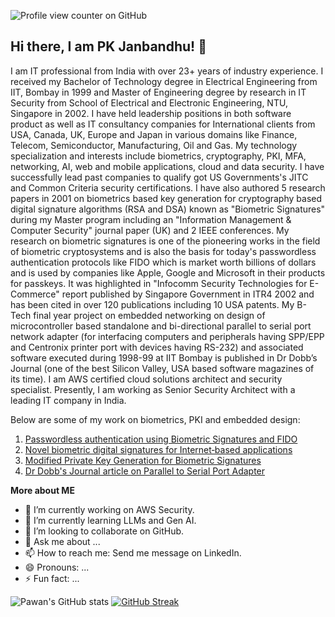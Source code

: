 ![Profile view counter on GitHub](https://komarev.com/ghpvc/?username=pkjanbandhu)

## Hi there, I am PK Janbandhu! 👋

I am IT professional from India with over 23+ years of industry experience. I received my Bachelor of Technology degree in Electrical Engineering from IIT, Bombay in 1999 and Master of Engineering degree by research in IT Security from School of Electrical and Electronic Engineering, NTU, Singapore in 2002. I have held leadership positions in both software product as well as IT consultancy companies for International clients from USA, Canada, UK, Europe and Japan in various domains like Finance, Telecom, Semiconductor, Manufacturing, Oil and Gas. My technology specialization and interests include biometrics, cryptography, PKI, MFA, networking, AI, web and mobile applications, cloud and data security. I have successfully lead past companies to qualify got US Governments's JITC and Common Criteria security certifications. I have also authored 5 research papers in 2001 on biometrics based key generation for cryptography based digital signature algorithms (RSA and DSA) known as "Biometric Signatures" during my Master program including an "Information Management & Computer Security" journal paper (UK) and 2 IEEE conferences. My research on biometric signatures is one of the pioneering works in the field of biometric cryptosystems and is also the basis for today's passwordless authentication protocols like FIDO which is market worth billions of dollars and is used by companies like Apple, Google and Microsoft in their products for passkeys. It was highlighted in "Infocomm Security Technologies for E-Commerce" report published by Singapore Government in ITR4 2002 and has been cited in over 120 publications including 10 USA patents. My B-Tech final year project on embedded networking on design of microcontroller based standalone and bi-directional parallel to serial port network adapter (for interfacing computers and peripherals having SPP/EPP and Centronix printer port with devices having RS-232) and associated software executed during 1998-99 at IIT Bombay is published in Dr Dobb’s Journal (one of the best Silicon Valley, USA based software magazines of its time). I am AWS certified cloud solutions architect and security specialist. Presently, I am working as Senior Security Architect with a leading IT company in India.

Below are some of my work on biometrics, PKI and embedded design:

1. [Passwordless authentication using Biometric Signatures and FIDO](https://biometricsignatures.blogspot.com/)
2. [Novel biometric digital signatures for Internet‐based applications](https://www.emerald.com/ics/article-abstract/9/5/205/180760/Novel-biometric-digital-signatures-for-Internet?redirectedFrom=fulltext)
3. [Modified Private Key Generation for Biometric Signatures](https://wseas.us/e-library/conferences/malta2001/papers/256.pdf)
4. [Dr Dobb's Journal article on Parallel to Serial Port Adapter](https://www.drdobbs.com/embedded-systems/designing-a-parallel-to-serial-port-adap/223100564)


<!--
**pkjanbandhu/pkjanbandhu** is a ✨ _special_ ✨ repository because its `README.md` (this file) appears on your GitHub profile.
-->

**More about ME**

- 🔭 I’m currently working on AWS Security.
- 🌱 I’m currently learning LLMs and Gen AI.
- 👯 I’m looking to collaborate on GitHub.
- 💬 Ask me about ...
- 📫 How to reach me: Send me message on LinkedIn.
- 😄 Pronouns: ...
- ⚡ Fun fact: ...
  
![Pawan's GitHub stats](https://github-readme-stats.vercel.app/api?username=pkjanbandhu&show_icons=true)
[![GitHub Streak](https://streak-stats.demolab.com/?user=pkjanbandhu)](https://git.io/streak-stats)
